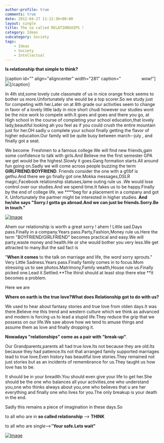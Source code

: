 ```yaml
---
author-profile: true
comments: true
date: 2012-04-27 11:12:36+00:00
layout: single
title: The so called RELATIONSHIPS !
category: Ideas
subcategory: Society
tags:
    - Ideas
    - Society
    - Intellectual
---
```


**Is relationship that simple to think?**




[caption id="" align="aligncenter" width="281" caption="                 wow!"][![](http://vickyexplored.files.wordpress.com/2012/04/4thgrade.jpg?w=487)](http://vickyexplored.files.wordpress.com/2012/04/4thgrade.jpg)[/caption]




In 4th std,some lovely cute classmate of us in nice orange frock seems to bother us more.Unfortunately she would be a top scorer.So we study just for competing with her.Later on at 8th grade our activities seem to change in favor of a lovely little lady in nice short chudi however our studies wont be the nice work to compete with.It goes and goes and there you go, at High school in the course of completing your school education,that lovely lady,beautiful looking ah you feel as if you could crush the entire mountain just for her.OH sadly u complete your school finally getting the flavor of higher education.Our family will be quite busy between march--july , and finally got a seat.




We become  Freshmen to a famous college.We will find new friends,gain some confidence to talk with girls.And Believe me the first semester GPA we get would be the highest.Slowly it goes.Gang formation starts.All around fun going on.Sadly we will come across people buzzing the term **GIRLFRIEND**/**BOYFRIEND**. Friends consider the one with a gf/bf is gethu.And there we go finally got one.Mokka messages,DSLR magic,Facebook relationship statuses,lame outing rule us .We would lose control over our studies.And we spend time.It fakes us to be happy.Finally by the end of college life, we ****beg for a placement in a company and got it. Unfortunately the partner might be interested in higher studies. **And he/she says "Sorry.I gotta go abroad.And we can just be friends.Sorry.Be in touch."**




[![Image](http://vickyexplored.files.wordpress.com/2012/04/lovers.jpg?w=487)](http://vickyexplored.files.wordpress.com/2012/04/lovers.jpg)




Ahem our relationship is worth a great sorry ! ahem ! Little sad.Days pass.Finally in a company.Years pass.Party,Fashion,Money rule us.Here the term "BOYFRIEND/GIRLFRIEND" becomes practical and easy.We will party,waste money and health.He or she would bother you very less.We get attracted to many.But the sad fact is




"**When it comes** to the talk on marriage and life, the word sorry sprouts." Very Little Sadness.Years pass.Finally family comes in to focus.Mom stressing us to see photos.Matrimony,Family wealth,House rule us.Finally picked one.Lead it.Settled.**The thirst should at least stop there else **it becomes a problem.




Here we are




**Where on earth is the true love?What does Relationship got to do with us?**




We used to hear about fantasy stories and true love from olden days.It was there.Believe me this trend and western culture which we think as advanced and modern is forcing us to lead a stupid life.They reduce the grip that we possess on our life.We saw above how we tend to amuse things and assume them as love and finally dropping it.




**Nowadays "relationships" come as a pair with "break-up"**.




Our Grandparents,parents all had true love.Its not because they are old.Its because they had patience.Its not that arranged family supported marriages lead to true love.Even history has beautiful love stories.They remained not just stories but as an incidents of remembrance for us.They taught us how love has to be.




It should be in your breadth.You should even give your life to get her.She should be the one who balances all your activities,one who understand you,one who thinks always about you,one who believes that u are her everything and finally one who lives for you.The only breakup is your death in the end.




Sadly this remains a piece of imagination in these days.So




to all who are in **so called relationship** --> **THINK**




to all who are single-->"**Your safe.Lets wait"**




[![Image](http://vickyexplored.files.wordpress.com/2012/04/true-love2.jpg?w=487)](http://vickyexplored.files.wordpress.com/2012/04/true-love2.jpg)



